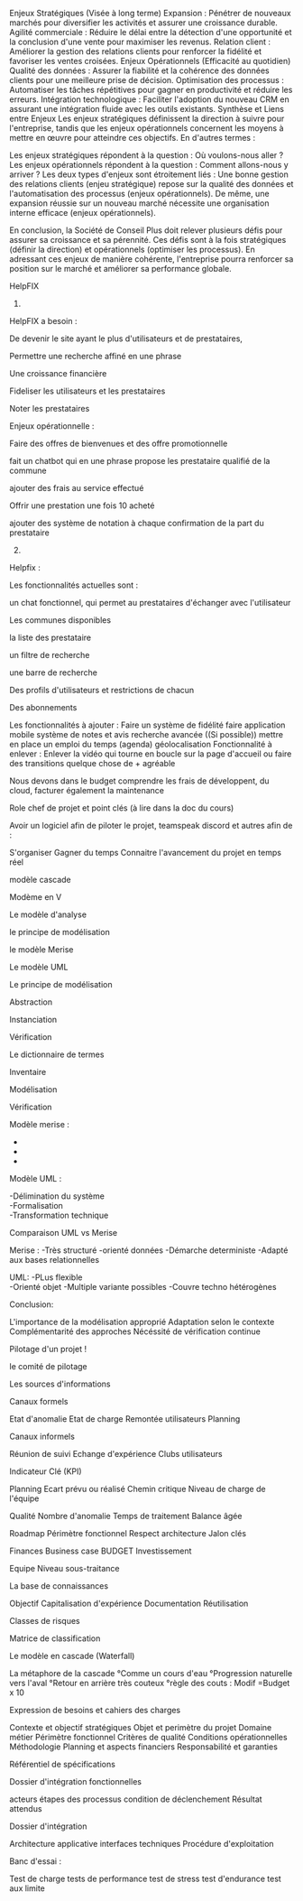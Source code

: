 Enjeux Stratégiques (Visée à long terme)
Expansion : Pénétrer de nouveaux marchés pour diversifier les activités et assurer une croissance durable.
Agilité commerciale : Réduire le délai entre la détection d'une opportunité et la conclusion d'une vente pour maximiser les revenus.
Relation client : Améliorer la gestion des relations clients pour renforcer la fidélité et favoriser les ventes croisées.
Enjeux Opérationnels (Efficacité au quotidien)
Qualité des données : Assurer la fiabilité et la cohérence des données clients pour une meilleure prise de décision.
Optimisation des processus : Automatiser les tâches répétitives pour gagner en productivité et réduire les erreurs.
Intégration technologique : Faciliter l'adoption du nouveau CRM en assurant une intégration fluide avec les outils existants.
Synthèse et Liens entre Enjeux
Les enjeux stratégiques définissent la direction à suivre pour l'entreprise, tandis que les enjeux opérationnels concernent les moyens à mettre en œuvre pour atteindre ces objectifs. En d'autres termes :

Les enjeux stratégiques répondent à la question : Où voulons-nous aller ?
Les enjeux opérationnels répondent à la question : Comment allons-nous y arriver ?
Les deux types d'enjeux sont étroitement liés : Une bonne gestion des relations clients (enjeu stratégique) repose sur la qualité des données et l'automatisation des processus (enjeux opérationnels). De même, une expansion réussie sur un nouveau marché nécessite une organisation interne efficace (enjeux opérationnels).

En conclusion, la Société de Conseil Plus doit relever plusieurs défis pour assurer sa croissance et sa pérennité. Ces défis sont à la fois stratégiques (définir la direction) et opérationnels (optimiser les processus). En adressant ces enjeux de manière cohérente, l'entreprise pourra renforcer sa position sur le marché et améliorer sa performance globale.

HelpFIX

1.

HelpFIX a besoin :

De devenir le site ayant le plus d'utilisateurs et de prestataires,

Permettre une recherche affiné en une phrase

Une croissance financière

Fideliser les utilisateurs et les prestataires

Noter les prestataires 

Enjeux opérationnelle : 

Faire des offres de bienvenues et des offre promotionnelle

fait un chatbot qui en une phrase propose les prestataire qualifié de la commune 

ajouter des frais au service effectué 

Offrir une prestation une fois 10 acheté

ajouter des système de notation à chaque confirmation de la part du prestataire

2.
Helpfix :

Les fonctionnalités actuelles sont : 

un chat fonctionnel, qui permet au prestataires d'échanger avec l'utilisateur 

Les communes disponibles

la liste des prestataire

un filtre de recherche

une barre de recherche 

Des profils d'utilisateurs et restrictions de chacun

Des abonnements

Les fonctionnalités à ajouter :
Faire un système de fidélité 
faire application mobile
système de notes et avis
recherche avancée ((Si possible))
mettre en place un emploi du temps (agenda)
géolocalisation
Fonctionnalité à enlever :
Enlever la vidéo qui tourne en boucle sur la page d'accueil ou faire des transitions quelque chose de + agréable


Nous devons dans le budget comprendre les frais de développent, du cloud, facturer également la maintenance 

Role chef de projet et point clés (à lire dans la doc du cours)

Avoir un logiciel afin de piloter le projet, teamspeak discord et autres afin de :

S'organiser
Gagner du temps
Connaitre l'avancement du projet en temps réel

modèle cascade 


Modème en V

Le modèle d'analyse 

le principe de modélisation 

le modèle Merise 

Le modèle UML

Le principe de modélisation 

Abstraction

Instanciation

Vérification

Le dictionnaire de termes

Inventaire

Modélisation

Vérification

Modèle merise :

-
-
-

Modèle UML :

-Délimination du système    
-Formalisation  
-Transformation technique


Comparaison UML vs Merise

Merise :
-Très structuré 
-orienté données
-Démarche deterministe
-Adapté aux bases relationnelles


UML:
-PLus flexible  
-Orienté objet
-Multiple variante possibles
-Couvre techno hétérogènes

Conclusion:

L'importance de la modélisation approprié 
Adaptation selon le contexte 
Complémentarité des approches
Nécéssité de vérification continue

Pilotage d'un projet !

le comité de pilotage

Les sources d'informations

Canaux formels

Etat d'anomalie
Etat de charge
Remontée utilisateurs
Planning

Canaux informels

Réunion de suivi
Echange d'expérience 
Clubs utilisateurs

Indicateur Clé (KPI)

Planning
Ecart prévu ou réalisé
Chemin critique
Niveau de charge de l'équipe

Qualité 
Nombre d'anomalie 
Temps de traitement
Balance âgée 

Roadmap
Périmètre fonctionnel
Respect architecture
Jalon clés

Finances
Business case
BUDGET
Investissement

Equipe
Niveau sous-traitance

La base de connaissances 

Objectif 
Capitalisation d'expérience
Documentation
Réutilisation

Classes de risques 

Matrice de classification

Le modèle en cascade 
(Waterfall)

La métaphore de la cascade 
°Comme un cours d'eau 
°Progression naturelle vers l'aval
°Retour en arrière très couteux
°règle des couts :
Modif =Budget x 10 

Expression de besoins et cahiers des charges 

Contexte et objectif stratégiques 
Objet et perimètre du projet
Domaine métier
Périmètre fonctionnel
Critères de qualité
Conditions opérationnelles
Méthodologie
Planning et aspects financiers
Responsabilité et garanties

Référentiel de spécifications

Dossier d'intégration fonctionnelles 

acteurs
étapes des processus 
condition de déclenchement 
Résultat attendus 

Dossier d'intégration

Architecture applicative 
interfaces techniques
Procédure d'exploitation

Banc d'essai :

Test de charge
tests de performance
test de stress
test d'endurance
test aux limite